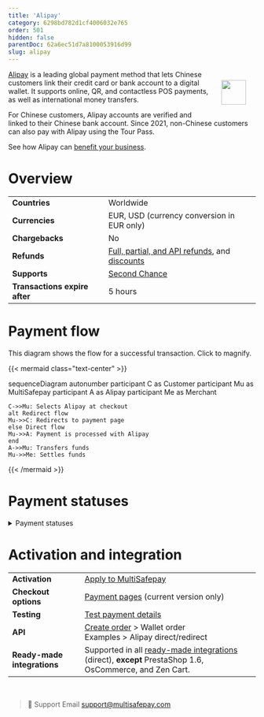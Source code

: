 ```yaml
---
title: 'Alipay'
category: 6298bd782d1cf4006032e765
order: 501
hidden: false
parentDoc: 62a6ec51d7a8100053916d99
slug: alipay
---
```


<img src="https://raw.githubusercontent.com/MultiSafepay/docs/master/static/logo/Payment_methods/Alipay.svg" width="50" align="right" style="margin: 20px; max-height: 75px"/>

[Alipay](https://global.alipay.com/platform/site/ihome) is a leading global payment method that lets Chinese customers link their credit card or bank account to a digital wallet. It supports online, QR, and contactless POS payments, as well as international money transfers.

For Chinese customers, Alipay accounts are verified and linked to their Chinese bank account. Since 2021, non-Chinese customers can also pay with Alipay using the Tour Pass.

See how Alipay can [benefit your business](https://www.multisafepay.com/solutions/payment-methods/alipay).

# Overview

|   |   |
|---|---|
| **Countries**  | Worldwide  | 
| **Currencies**  | EUR, USD (currency conversion in EUR only)  | 
| **Chargebacks**  | No  | 
| **Refunds** | [Full, partial, and API refunds](/refunds/), and [discounts](/discounts/)  |
| **Supports**  | [Second Chance](/second-chance/) |
| **Transactions expire after** | 5 hours |

# Payment flow

This diagram shows the flow for a successful transaction. Click to magnify.

{{< mermaid class="text-center" >}}

sequenceDiagram
    autonumber
    participant C as Customer
    participant Mu as MultiSafepay
    participant A as Alipay
    participant Me as Merchant

    C->>Mu: Selects Alipay at checkout
    alt Redirect flow
    Mu->>C: Redirects to payment page
    else Direct flow
    Mu->>A: Payment is processed with Alipay
    end
    A->>Mu: Transfers funds 
    Mu->>Me: Settles funds

{{< /mermaid >}}

# Payment statuses

<details id="payment-statuses">
<summary>Payment statuses</summary>
<br>

**Order status:** Changes as the customer's order with you progresses towards shipment (independent of payment)

**Transaction status:** Changes as the funds progress towards settlement in your account balance

For more information, see [Payment statuses](/payment-statuses/).

| Description | Order status | Transaction status |
|---|---|---|
| **Payments** | | |
| The customer has been redirected to Alipay. | Initialized | Initialized |
| MultiSafepay has collected payment. | Completed | Completed |
| The customer didn't complete payment within 5 hours, or it was cancelled. | Expired | Expired |
|**Refunds**|||
| Refund initiated. | Reserved | Reserved   |
| Refund complete.  | Completed | Completed   |

</details>

# Activation and integration

| | |
|---|---|
| **Activation** | [Apply to MultiSafepay](/payment-methods/#apply-to-multisafepay) |
| **Checkout options** | [Payment pages](/payment-pages/) (current version only)  |
| **Testing** | [Test payment details](/testing/#wallets) |
| **API** | [Create order](https://docs-api.multisafepay.com/reference/createorder) > Wallet order <br> Examples > Alipay direct/redirect |
| **Ready-made integrations** | Supported in all [ready-made integrations](/integrations/ready-made/) (direct), **except** PrestaShop 1.6, OsCommerce, and Zen Cart.   |
<br>

> 💬  Support
> Email <support@multisafepay.com>